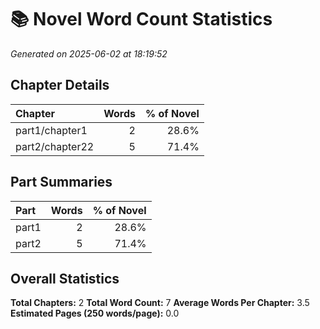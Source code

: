 # 📚 Novel Word Count Statistics
*Generated on 2025-06-02 at 18:19:52*

## Chapter Details

| Chapter | Words | % of Novel |
| :------ | ----: | ---------: |
| part1/chapter1 | 2 | 28.6% |
| part2/chapter22 | 5 | 71.4% |

## Part Summaries

| Part | Words | % of Novel |
| :--- | ----: | ---------: |
| part1 | 2 | 28.6% |
| part2 | 5 | 71.4% |

## Overall Statistics

**Total Chapters:** 2
**Total Word Count:** 7
**Average Words Per Chapter:** 3.5
**Estimated Pages (250 words/page):** 0.0